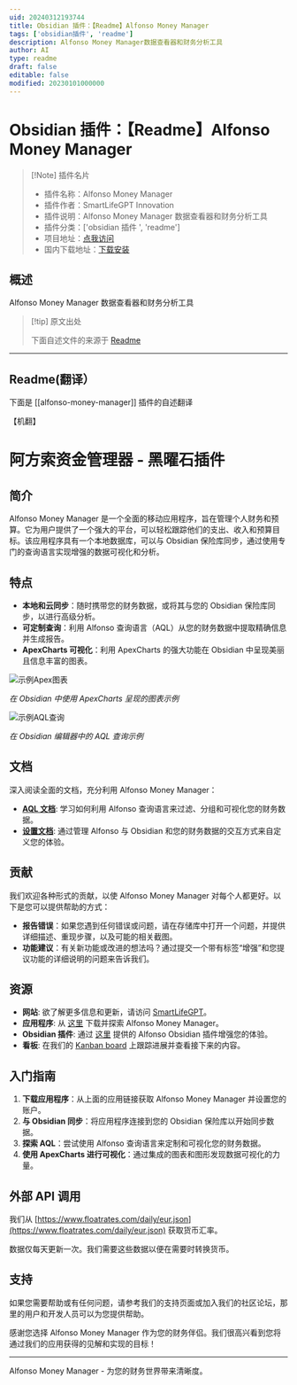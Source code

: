 ```yaml
---
uid: 20240312193744
title: Obsidian 插件：【Readme】Alfonso Money Manager
tags: ['obsidian插件', 'readme']
description: Alfonso Money Manager数据查看器和财务分析工具
author: AI
type: readme
draft: false
editable: false
modified: 20230101000000
---
```


# Obsidian 插件：【Readme】Alfonso Money Manager

> [!Note] 插件名片
> - 插件名称：Alfonso Money Manager
> - 插件作者：SmartLifeGPT Innovation
> - 插件说明：Alfonso Money Manager 数据查看器和财务分析工具
> - 插件分类：['obsidian 插件 ', 'readme']
> - 项目地址：[点我访问](https://github.com/smartlife-gpt/alfonso-money-manager-obsidian)
> - 国内下载地址：[下载安装](https://pkmer.cn/products/plugin/pluginMarket/?alfonso-money-manager)

## 概述

Alfonso Money Manager 数据查看器和财务分析工具

> [!tip] 原文出处
>
>下面自述文件的来源于 [Readme](https://ghproxy.net/https://raw.githubusercontent.com/smartlife-gpt/alfonso-money-manager-obsidian/main/README.md)

---

## Readme(翻译）

下面是 [[alfonso-money-manager]] 插件的自述翻译

【机翻】

# 阿方索资金管理器 - 黑曜石插件

## 简介

Alfonso Money Manager 是一个全面的移动应用程序，旨在管理个人财务和预算。它为用户提供了一个强大的平台，可以轻松跟踪他们的支出、收入和预算目标。该应用程序具有一个本地数据库，可以与 Obsidian 保险库同步，通过使用专门的查询语言实现增强的数据可视化和分析。

## 特点

- **本地和云同步**：随时携带您的财务数据，或将其与您的 Obsidian 保险库同步，以进行高级分析。
- **可定制查询**：利用 Alfonso 查询语言（AQL）从您的财务数据中提取精确信息并生成报告。
- **ApexCharts 可视化**：利用 ApexCharts 的强大功能在 Obsidian 中呈现美丽且信息丰富的图表。

![示例Apex图表](https://cdn.pkmer.cn/covers/alfonso-money-manager_2_0.png!pkmer)

*在 Obsidian 中使用 ApexCharts 呈现的图表示例*

![示例AQL查询](https://cdn.pkmer.cn/covers/alfonso-money-manager_2_1.png!pkmer)

*在 Obsidian 编辑器中的 AQL 查询示例*

## 文档

深入阅读全面的文档，充分利用 Alfonso Money Manager：

- **[AQL 文档](docs/AQL.md)**: 学习如何利用 Alfonso 查询语言来过滤、分组和可视化您的财务数据。
- **[设置文档](docs/Settings.md)**: 通过管理 Alfonso 与 Obsidian 和您的财务数据的交互方式来自定义您的体验。

## 贡献

我们欢迎各种形式的贡献，以使 Alfonso Money Manager 对每个人都更好。以下是您可以提供帮助的方式：

- **报告错误**：如果您遇到任何错误或问题，请在存储库中打开一个问题，并提供详细描述、重现步骤，以及可能的相关截图。
- **功能建议**：有关新功能或改进的想法吗？通过提交一个带有标签“增强”和您提议功能的详细说明的问题来告诉我们。

## 资源

- **网站**: 欲了解更多信息和更新，请访问 [SmartLifeGPT](https://smartlifegpt.xyz/?utm_source=GitHub&utm_medium=desktop)。
- **应用程序**: 从 [这里](https://smartlifegpt.xyz/alfonso-money-manger/?utm_source=PlayStore&utm_medium=app) 下载并探索 Alfonso Money Manager。
- **Obsidian 插件**: 通过 [这里](https://smartlifegpt.xyz/alfonso-obsidian-plugin/?utm_source=PlayStore&utm_medium=app) 提供的 Alfonso Obsidian 插件增强您的体验。
- **看板**: 在我们的 [Kanban board](https://github.com/users/smartlife-gpt/projects/1/views/1) 上跟踪进展并查看接下来的内容。

## 入门指南

1. **下载应用程序**：从上面的应用链接获取 Alfonso Money Manager 并设置您的账户。
2. **与 Obsidian 同步**：将应用程序连接到您的 Obsidian 保险库以开始同步数据。
3. **探索 AQL**：尝试使用 Alfonso 查询语言来定制和可视化您的财务数据。
4. **使用 ApexCharts 进行可视化**：通过集成的图表和图形发现数据可视化的力量。

## 外部 API 调用

我们从 [https://www.floatrates.com/daily/eur.json](https://www.floatrates.com/daily/eur.json) 获取货币汇率。

数据仅每天更新一次。我们需要这些数据以便在需要时转换货币。

## 支持

如果您需要帮助或有任何问题，请参考我们的支持页面或加入我们的社区论坛，那里的用户和开发人员可以为您提供帮助。

感谢您选择 Alfonso Money Manager 作为您的财务伴侣。我们很高兴看到您将通过我们的应用获得的见解和实现的目标！

---

Alfonso Money Manager - 为您的财务世界带来清晰度。
